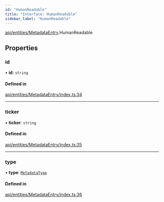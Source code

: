 ```yaml
---
id: "HumanReadable"
title: "Interface: HumanReadable"
sidebar_label: "HumanReadable"
---
```


[api/entities/MetadataEntry](../../../../../modules/API/Entities/MetadataEntry/MetadataEntry.md).HumanReadable

## Properties

### id

• **id**: `string`

#### Defined in

[api/entities/MetadataEntry/index.ts:34](https://github.com/PolymeshAssociation/polymesh-sdk/blob/978e4ded6/src/api/entities/MetadataEntry/index.ts#L34)

___

### ticker

• **ticker**: `string`

#### Defined in

[api/entities/MetadataEntry/index.ts:35](https://github.com/PolymeshAssociation/polymesh-sdk/blob/978e4ded6/src/api/entities/MetadataEntry/index.ts#L35)

___

### type

• **type**: [`MetadataType`](../../../../../enums/API/Entities/MetadataEntry/Types/MetadataType/MetadataType.md)

#### Defined in

[api/entities/MetadataEntry/index.ts:36](https://github.com/PolymeshAssociation/polymesh-sdk/blob/978e4ded6/src/api/entities/MetadataEntry/index.ts#L36)
